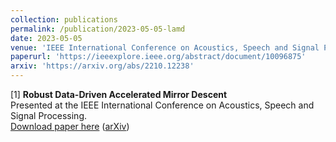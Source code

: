 ```yaml
---
collection: publications
permalink: /publication/2023-05-05-lamd
date: 2023-05-05
venue: 'IEEE International Conference on Acoustics, Speech and Signal Processing'
paperurl: 'https://ieeexplore.ieee.org/abstract/document/10096875'
arxiv: 'https://arxiv.org/abs/2210.12238'
---
```

[1] **Robust Data-Driven Accelerated Mirror Descent**  
Presented at the IEEE International Conference on Acoustics, Speech and Signal Processing.  
[Download paper here](https://ieeexplore.ieee.org/abstract/document/10096875) ([arXiv](https://arxiv.org/abs/2210.12238))

